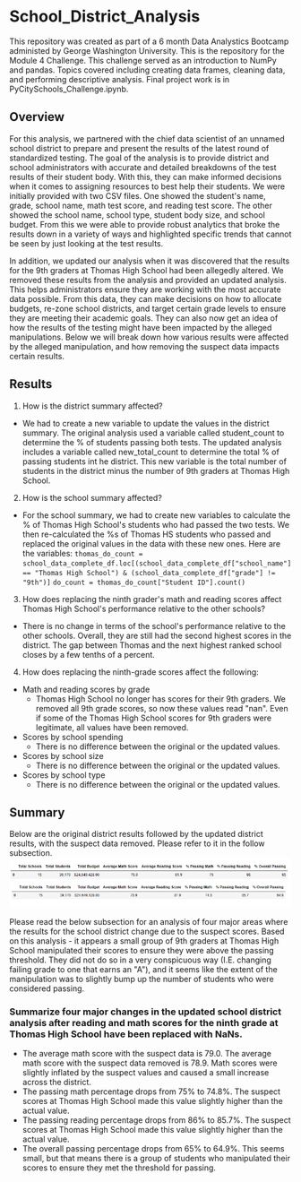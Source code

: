 # School_District_Analysis
This repository was created as part of a 6 month Data Analystics Bootcamp administed by George Washington University. This is the repository for the Module 4 Challenge. This challenge served as an introduction to NumPy and pandas. Topics covered including creating data frames, cleaning data, and performing descriptive analysis. Final project work is in PyCitySchools_Challenge.ipynb. 

## Overview
For this analysis, we partnered with the chief data scientist of an unnamed school district to prepare and present the results of the latest round of standardized testing. The goal of the analysis is to provide district and school administrators with accurate and detailed breakdowns of the test results of their student body. With this, they can make informed decisions when it comes to assigning resources to best help their students. We were initially provided with two CSV files. One showed the student's name, grade, school name, math test score, and reading test score. The other showed the school name, school type, student body size, and school budget. From this we were able to provide robust analytics that broke the results down in a variety of ways and highlighted specific trends that cannot be seen by just looking at the test results.

In addition, we updated our analysis when it was discovered that the results for the 9th graders at Thomas High School had been allegedly altered. We removed these results from the analysis and provided an updated analysis. This helps administrators ensure they are working with the most accurate data possible. From this data, they can make decisions on how to allocate budgets, re-zone school districts, and target certain grade levels to ensure they are meeting their academic goals. They can also now get an idea of how the results of the testing might have been impacted by the alleged manipulations. Below we will break down how various results were affected by the alleged manipulation, and how removing the suspect data impacts certain results.

## Results
1. How is the district summary affected?
  - We had to create a new variable to update the values in the district summary. The original analysis used a variable called student_count to determine the % of students passing both tests. The updated analysis includes a variable called new_total_count to determine the total % of passing students int he district. This new variable is the total number of students in the district minus the number of 9th graders at Thomas High School.
2. How is the school summary affected?
  - For the school summary, we had to create new variables to calculate the % of Thomas High School's students who had passed the two tests. We then re-calculated the %s of Thomas HS students who passed and replaced the original values in the data with these new ones. Here are the variables: 
`thomas_do_count = school_data_complete_df.loc[(school_data_complete_df["school_name"] == "Thomas High School") & (school_data_complete_df["grade"] != "9th")]` 
`do_count = thomas_do_count["Student ID"].count()`
3. How does replacing the ninth grader's math and reading scores affect Thomas High School's performance relative to the other schools?
  - There is no change in terms of the school's performance relative to the other schools. Overall, they are still had the second highest scores in the district. The gap between Thomas and the next highest ranked school closes by a few tenths of a percent.
4. How does replacing the ninth-grade scores affect the following:
  - Math and reading scores by grade
    - Thomas High School no longer has scores for their 9th graders. We removed all 9th grade scores, so now these values read "nan". Even if some of the Thomas High School scores for 9th graders were legitimate, all values have been removed.
  - Scores by school spending
    - There is no difference between the original or the updated values.
  - Scores by school size
    - There is no difference between the original or the updated values.
  - Scores by school type
    - There is no difference between the original or the updated values.
## Summary
Below are the original district results followed by the updated district results, with the suspect data removed. Please refer to it in the follow subsection. 
![Original District Analysis](https://github.com/jbalooshie/School_District_Analysis/blob/main/original_district_summary.PNG) 
![Updated District Analysis](https://github.com/jbalooshie/School_District_Analysis/blob/main/updated_summary.PNG)

Please read the below subsection for an analysis of four major areas where the results for the school district change due to the suspect scores. Based on this analysis - it appears a small group of 9th graders at Thomas High School manipulated their scores to ensure they were above the passing threshold. They did not do so in a very conspicuous way (I.E. changing failing grade to one that earns an "A"), and it seems like the extent of the manipulation was to slightly bump up the number of students who were considered passing.

### Summarize four major changes in the updated school district analysis after reading and math scores for the ninth grade at Thomas High School have been replaced with NaNs.
  - The average math score with the suspect data is 79.0. The average math score with the suspect data removed is 78.9. Math scores were slightly inflated by the suspect values and caused a small increase across the district.
  - The passing math percentage drops from 75% to 74.8%. The suspect scores at Thomas High School made this value slightly higher than the actual value.
  - The passing reading percentage drops from 86% to 85.7%. The suspect scores at Thomas High School made this value slightly higher than the actual value.
  - The overall passing percentage drops from 65% to 64.9%. This seems small, but that means there is a group of students who manipulated their scores to ensure they met the threshold for passing.
